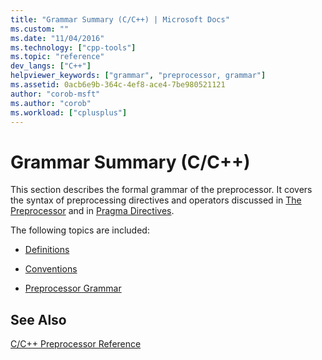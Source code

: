 ```yaml
---
title: "Grammar Summary (C/C++) | Microsoft Docs"
ms.custom: ""
ms.date: "11/04/2016"
ms.technology: ["cpp-tools"]
ms.topic: "reference"
dev_langs: ["C++"]
helpviewer_keywords: ["grammar", "preprocessor, grammar"]
ms.assetid: 0acb6e9b-364c-4ef8-ace4-7be980521121
author: "corob-msft"
ms.author: "corob"
ms.workload: ["cplusplus"]
---
```

# Grammar Summary (C/C++)
This section describes the formal grammar of the preprocessor. It covers the syntax of preprocessing directives and operators discussed in [The Preprocessor](../preprocessor/preprocessor.md) and in [Pragma Directives](../preprocessor/pragma-directives-and-the-pragma-keyword.md).  
  
The following topics are included:  
  
- [Definitions](../preprocessor/definitions-for-the-grammar-summary.md)  
  
- [Conventions](../preprocessor/conventions.md)  
  
- [Preprocessor Grammar](../preprocessor/preprocessor-grammar.md)  
  
## See Also  
 
[C/C++ Preprocessor Reference](../preprocessor/c-cpp-preprocessor-reference.md)